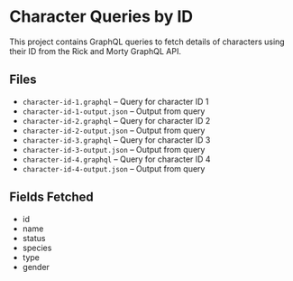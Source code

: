 # Character Queries by ID

This project contains GraphQL queries to fetch details of characters using their ID from the Rick and Morty GraphQL API.

## Files

- `character-id-1.graphql` – Query for character ID 1
- `character-id-1-output.json` – Output from query
- `character-id-2.graphql` – Query for character ID 2
- `character-id-2-output.json` – Output from query
- `character-id-3.graphql` – Query for character ID 3
- `character-id-3-output.json` – Output from query
- `character-id-4.graphql` – Query for character ID 4
- `character-id-4-output.json` – Output from query

## Fields Fetched

- id
- name
- status
- species
- type
- gender
